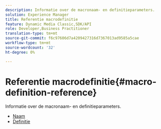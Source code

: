 ```yaml
---
description: Informatie over de macronaam- en definitieparameters.
solution: Experience Manager
title: Referentie macrodefinitie
feature: Dynamic Media Classic,SDK/API
role: Developer,Business Practitioner
translation-type: tm+mt
source-git-commit: f6c97606d7a4209427316d7367013ad9585a5cae
workflow-type: tm+mt
source-wordcount: '32'
ht-degree: 0%

---
```



# Referentie macrodefinitie{#macro-definition-reference}

Informatie over de macronaam- en definitieparameters.

* [Naam](r-name-macro.md)
* [Definitie](r-definition-macro.md)
